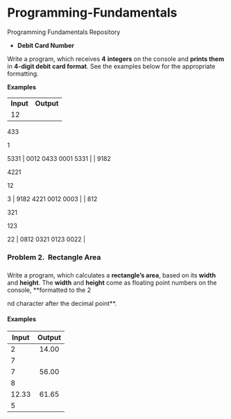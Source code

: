 # Programming-Fundamentals

Programming Fundamentals Repository


-   **Debit Card Number**

Write a program, which receives **4** **integers** on the console and
**prints them** in **4-digit debit card format**. See the examples below
for the appropriate formatting.

**Examples**

|           |                     |
|-----------|---------------------|
| **Input** | **Output**          |
| 12        
            
 433        
            
 1          
            
 5331       | 0012 0433 0001 5331 |
| 9182      
            
 4221       
            
 12         
            
 3          | 9182 4221 0012 0003 |
| 812       
            
 321        
            
 123        
            
 22         | 0812 0321 0123 0022 |



### Problem 2.  Rectangle Area                    

### 

Write a program, which calculates a **rectangle’s area**, based on its **width**
and **height**. The **width** and **height** come as
floating point numbers on the console, **formatted
to the 2

nd character after the decimal point**.

#### Examples

| Input | Output |
| ------|:------:|
| 2     | 14.00  |
| 7              |
| 7     | 56.00  |
  8              |
| 12.33 | 61.65  |
| 5              |
